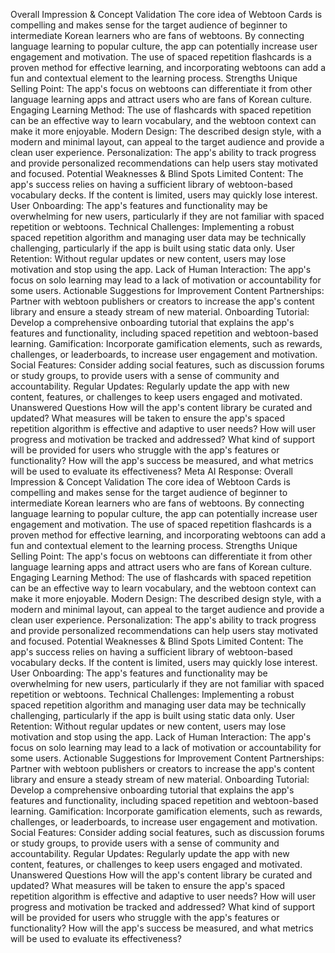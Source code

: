 Overall Impression & Concept Validation
The core idea of Webtoon Cards is compelling and makes sense for the target audience of beginner to intermediate Korean learners who are fans of webtoons. By connecting language learning to popular culture, the app can potentially increase user engagement and motivation. The use of spaced repetition flashcards is a proven method for effective learning, and incorporating webtoons can add a fun and contextual element to the learning process.
Strengths
Unique Selling Point: The app's focus on webtoons can differentiate it from other language learning apps and attract users who are fans of Korean culture.
Engaging Learning Method: The use of flashcards with spaced repetition can be an effective way to learn vocabulary, and the webtoon context can make it more enjoyable.
Modern Design: The described design style, with a modern and minimal layout, can appeal to the target audience and provide a clean user experience.
Personalization: The app's ability to track progress and provide personalized recommendations can help users stay motivated and focused.
Potential Weaknesses & Blind Spots
Limited Content: The app's success relies on having a sufficient library of webtoon-based vocabulary decks. If the content is limited, users may quickly lose interest.
User Onboarding: The app's features and functionality may be overwhelming for new users, particularly if they are not familiar with spaced repetition or webtoons.
Technical Challenges: Implementing a robust spaced repetition algorithm and managing user data may be technically challenging, particularly if the app is built using static data only.
User Retention: Without regular updates or new content, users may lose motivation and stop using the app.
Lack of Human Interaction: The app's focus on solo learning may lead to a lack of motivation or accountability for some users.
Actionable Suggestions for Improvement
Content Partnerships: Partner with webtoon publishers or creators to increase the app's content library and ensure a steady stream of new material.
Onboarding Tutorial: Develop a comprehensive onboarding tutorial that explains the app's features and functionality, including spaced repetition and webtoon-based learning.
Gamification: Incorporate gamification elements, such as rewards, challenges, or leaderboards, to increase user engagement and motivation.
Social Features: Consider adding social features, such as discussion forums or study groups, to provide users with a sense of community and accountability.
Regular Updates: Regularly update the app with new content, features, or challenges to keep users engaged and motivated.
Unanswered Questions
How will the app's content library be curated and updated?
What measures will be taken to ensure the app's spaced repetition algorithm is effective and adaptive to user needs?
How will user progress and motivation be tracked and addressed?
What kind of support will be provided for users who struggle with the app's features or functionality?
How will the app's success be measured, and what metrics will be used to evaluate its effectiveness?
Meta AI Response: Overall Impression & Concept Validation The core idea of Webtoon Cards is compelling and makes sense for the target audience of beginner to intermediate Korean learners who are fans of webtoons. By connecting language learning to popular culture, the app can potentially increase user engagement and motivation. The use of spaced repetition flashcards is a proven method for effective learning, and incorporating webtoons can add a fun and contextual element to the learning process. Strengths Unique Selling Point: The app's focus on webtoons can differentiate it from other language learning apps and attract users who are fans of Korean culture. Engaging Learning Method: The use of flashcards with spaced repetition can be an effective way to learn vocabulary, and the webtoon context can make it more enjoyable. Modern Design: The described design style, with a modern and minimal layout, can appeal to the target audience and provide a clean user experience. Personalization: The app's ability to track progress and provide personalized recommendations can help users stay motivated and focused. Potential Weaknesses & Blind Spots Limited Content: The app's success relies on having a sufficient library of webtoon-based vocabulary decks. If the content is limited, users may quickly lose interest. User Onboarding: The app's features and functionality may be overwhelming for new users, particularly if they are not familiar with spaced repetition or webtoons. Technical Challenges: Implementing a robust spaced repetition algorithm and managing user data may be technically challenging, particularly if the app is built using static data only. User Retention: Without regular updates or new content, users may lose motivation and stop using the app. Lack of Human Interaction: The app's focus on solo learning may lead to a lack of motivation or accountability for some users. Actionable Suggestions for Improvement Content Partnerships: Partner with webtoon publishers or creators to increase the app's content library and ensure a steady stream of new material. Onboarding Tutorial: Develop a comprehensive onboarding tutorial that explains the app's features and functionality, including spaced repetition and webtoon-based learning. Gamification: Incorporate gamification elements, such as rewards, challenges, or leaderboards, to increase user engagement and motivation. Social Features: Consider adding social features, such as discussion forums or study groups, to provide users with a sense of community and accountability. Regular Updates: Regularly update the app with new content, features, or challenges to keep users engaged and motivated. Unanswered Questions How will the app's content library be curated and updated? What measures will be taken to ensure the app's spaced repetition algorithm is effective and adaptive to user needs? How will user progress and motivation be tracked and addressed? What kind of support will be provided for users who struggle with the app's features or functionality? How will the app's success be measured, and what metrics will be used to evaluate its effectiveness?